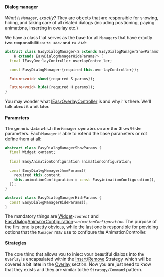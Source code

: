 #### Dialog manager
*What is `Manager`, exactly?*
They are objects that are responsible for showing, hiding, and taking care of all related dialogs (including positioning, playing animations, inserting in overlay etc.)

We have a class that serves as the base for all `Managers` that have exactly two responsibilities: *`to show`* and *`to hide`*

```dart
abstract class EasyDialogManager<S extends EasyDialogManagerShowParams?,
    H extends EasyDialogManagerHideParams?> {
  final IEasyOverlayController overlayController;
 
  const EasyDialogManager({required this.overlayController});

  Future<void> show({required S params});

  Future<void> hide({required H params});
}
```
You may wonder what [IEasyOverlayController](https://pub.dev/documentation/flutter_easy_dialogs/latest/flutter_easy_dialogs/IEasyOverlayController-class.html) is and why it's there. We'll talk about it a bit later.
#### Parameters
The generic data which the `Manager` operates on are the Show/Hide parameters. Each `Manager` is able to extend the base parameters or not define them at all:
```dart
abstract class EasyDialogManagerShowParams { 
  final Widget content;
 
  final EasyAnimationConfiguration animationConfiguration;
 
  const EasyDialogManagerShowParams({
    required this.content,
    this.animationConfiguration = const EasyAnimationConfiguration(),
  });
}
 
abstract class EasyDialogManagerHideParams { 
  const EasyDialogManagerHideParams();
}
```
The mandatory things are [Widget](https://api.flutter.dev/flutter/widgets/Widget-class.html)-*`content`* and [EasyDialogAnimatorConfiguration](https://pub.dev/documentation/flutter_easy_dialogs/latest/flutter_easy_dialogs/EasyDialogAnimatorConfiguration-class.html)-*`animationConfiguration`*. The purpose of the first one is pretty obvious, while the last one is responsible for providing options that the `Manager` may use to configure the [AnimationController](https://api.flutter.dev/flutter/animation/AnimationController-class.html).
#### Strategies
The core thing that allows you to inject your beautiful dialogs into the `Overlay` is encapsulated within the [Insert](https://pub.dev/documentation/flutter_easy_dialogs/latest/flutter_easy_dialogs/EasyOverlayBoxInsert-class.html)/[Remove](https://pub.dev/documentation/flutter_easy_dialogs/latest/flutter_easy_dialogs/EasyOverlayBoxRemove-class.html) Strategy, which will be covered a bit later in the [Overlay](https://pub.dev/documentation/flutter_easy_dialogs/latest/topics/Overlay-topic.html) section. Now you are just need to know that they exists and they are similar to the `Strategy/Command` pattern.